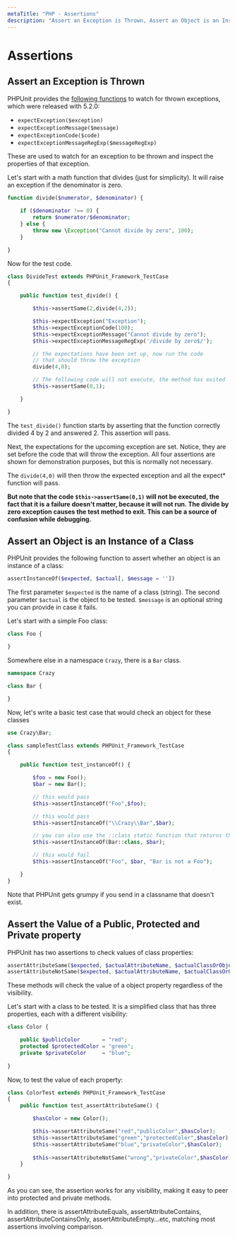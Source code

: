```yaml
---
metaTitle: "PHP - Assertions"
description: "Assert an Exception is Thrown, Assert an Object is an Instance of a Class, Assert the Value of a Public, Protected and Private property"
---
```


# Assertions



## Assert an Exception is Thrown


PHPUnit provides the [following functions](https://phpunit.de/manual/current/en/writing-tests-for-phpunit.html#writing-tests-for-phpunit.exceptions) to watch for thrown exceptions, which were released with 5.2.0:

- `expectException($exception)`
- `expectExceptionMessage($message)`
- `expectExceptionCode($code)`
- `expectExceptionMessageRegExp($messageRegExp)`

These are used to watch for an exception to be thrown and inspect the properties of that exception.

Let's start with a math function that divides (just for simplicity).  It will raise an exception if the denominator is zero.

```php
function divide($numerator, $denominator) {
    
    if ($denominator !== 0) {
        return $numerator/$denominator;       
    } else {
        throw new \Exception("Cannot divide by zero", 100);
    }

}

```

Now for the test code.

```php
class DivideTest extends PHPUnit_Framework_TestCase
{

    public function test_divide() {

        $this->assertSame(2,divide(4,2));

        $this->expectException("Exception");
        $this->expectExceptionCode(100);
        $this->expectExceptionMessage("Cannot divide by zero");
        $this->expectExceptionMessageRegExp('/divide by zero$/');

        // the expectations have been set up, now run the code
        // that should throw the exception
        divide(4,0);

        // The following code will not execute, the method has exited
        $this->assertSame(0,1);

    }

}

```

The `test_divide()` function starts by asserting that the function correctly divided 4 by 2 and answered 2.  This assertion will pass.

Next, the expectations for the upcoming exception are set.  Notice, they are set before the code that will throw the exception.  All four assertions are shown for demonstration purposes, but this is normally not necessary.

The `divide(4,0)` will then throw the expected exception and all the expect* function will pass.

**But note that the code `$this->assertSame(0,1)` will not be executed, the fact that it is a failure doesn't matter, because it will not run.  The divide by zero exception causes the test method to exit.  This can be a source of confusion while debugging.**



## Assert an Object is an Instance of a Class


PHPUnit provides the following function to assert whether an object is an instance of a class:

```php
assertInstanceOf($expected, $actual[, $message = ''])

```

The first parameter `$expected` is the name of a class (string).   The second parameter `$actual` is the object to be tested.  `$message` is an optional string you can provide in case it fails.

Let's start with a simple Foo class:

```php
class Foo {

}

```

Somewhere else in a namespace `Crazy`, there is a `Bar` class.

```php
namespace Crazy

class Bar {

}

```

Now, let's write a basic test case that would check an object for these classes

```php
use Crazy\Bar;

class sampleTestClass extends PHPUnit_Framework_TestCase
{

    public function test_instanceOf() {

        $foo = new Foo();
        $bar = new Bar();

        // this would pass
        $this->assertInstanceOf("Foo",$foo);

        // this would pass
        $this->assertInstanceOf("\\Crazy\\Bar",$bar);

        // you can also use the ::class static function that returns the class name
        $this->assertInstanceOf(Bar::class, $bar);

        // this would fail
        $this->assertInstanceOf("Foo", $bar, "Bar is not a Foo");

    }
}    

```

Note that PHPUnit gets grumpy if you send in a classname that doesn't exist.



## Assert the Value of a Public, Protected and Private property


PHPUnit has two assertions to check values of class properties:

```php
assertAttributeSame($expected, $actualAttributeName, $actualClassOrObject, $message = '')
assertAttributeNotSame($expected, $actualAttributeName, $actualClassOrObject, $message = '')

```

These methods will check the value of a object property regardless of the visibility.

Let's start with a class to be tested.  It is a simplified class that has three properties, each with a different visibility:

```php
class Color {

    public $publicColor       = "red";
    protected $protectedColor = "green";
    private $privateColor     = "blue";
    
}

```

Now, to test the value of each property:

```php
class ColorTest extends PHPUnit_Framework_TestCase
{
    public function test_assertAttributeSame() {

        $hasColor = new Color();

        $this->assertAttributeSame("red","publicColor",$hasColor);
        $this->assertAttributeSame("green","protectedColor",$hasColor);
        $this->assertAttributeSame("blue","privateColor",$hasColor);
        
        $this->assertAttributeNotSame("wrong","privateColor",$hasColor);
    }

}

```

As you can see, the assertion works for any visibility, making it easy to peer into protected and private methods.

In addition, there is assertAttributeEquals, assertAttributeContains, assertAttributeContainsOnly, assertAttributeEmpty...etc, matching most assertions involving comparison.

